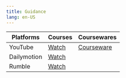 ```yaml
---
title: Guidance
lang: en-US
---
```



| Platforms   | Courses                                                                                      | Coursewares                                                       |
|-------------|----------------------------------------------------------------------------------------------|-------------------------------------------------------------------|
| YouTube     | [Watch](https://www.youtube.com/watch?v=7h8rZaRLC-o&list=PLm0MFkgiW1JgKq1kku2WxmrElFbDl7p_s) | [Courseware](../../public/math/Core%20Courses/pdf/Courseware.pdf) |
| Dailymotion | [Watch](https://www.dailymotion.com/video/x9gcn32?playlist=x9h6d2)                           |                                                                   |
| Rumble      | [Watch](https://rumble.com/v6s94ib-2-guidance-lower.html)                                    |                                                                   |
